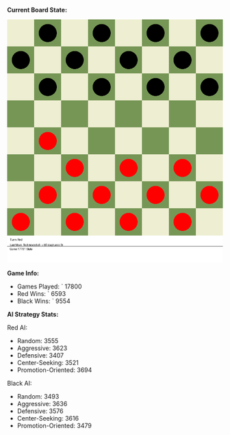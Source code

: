 
**Current Board State:**  
<!-- START_GIF -->
![Checkers Game](./checkers_game.gif)
<!-- END_GIF -->

**Game Info:**  
- Games Played: `<!-- GAMES_PLAYED --> 17800
- Red Wins: `<!-- RED_WINS --> 6593
- Black Wins: `<!-- BLACK_WINS --> 9554

<!-- AI_STATS -->
**AI Strategy Stats:**

Red AI:
- Random: 3555
- Aggressive: 3623
- Defensive: 3407
- Center-Seeking: 3521
- Promotion-Oriented: 3694

Black AI:
- Random: 3493
- Aggressive: 3636
- Defensive: 3576
- Center-Seeking: 3616
- Promotion-Oriented: 3479
